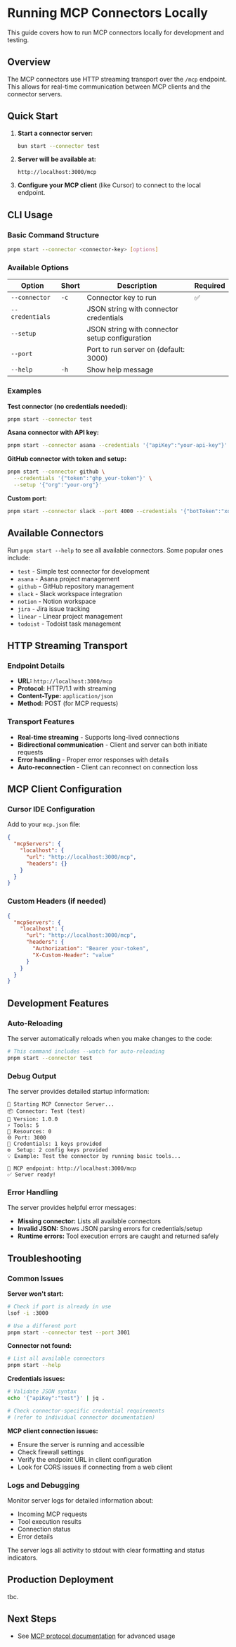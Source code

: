 # Running MCP Connectors Locally

This guide covers how to run MCP connectors locally for development and testing.

## Overview

The MCP connectors use HTTP streaming transport over the `/mcp` endpoint. This allows for real-time communication between MCP clients and the connector servers.

## Quick Start

1. **Start a connector server:**

   ```bash
   bun start --connector test
   ```

2. **Server will be available at:**

   ```
   http://localhost:3000/mcp
   ```

3. **Configure your MCP client** (like Cursor) to connect to the local endpoint.

## CLI Usage

### Basic Command Structure

```bash
pnpm start --connector <connector-key> [options]
```

### Available Options

| Option          | Short | Description                                    | Required |
| --------------- | ----- | ---------------------------------------------- | -------- |
| `--connector`   | `-c`  | Connector key to run                           | ✅       |
| `--credentials` |       | JSON string with connector credentials         |          |
| `--setup`       |       | JSON string with connector setup configuration |          |
| `--port`        |       | Port to run server on (default: 3000)          |          |
| `--help`        | `-h`  | Show help message                              |          |

### Examples

**Test connector (no credentials needed):**

```bash
pnpm start --connector test
```

**Asana connector with API key:**

```bash
pnpm start --connector asana --credentials '{"apiKey":"your-api-key"}'
```

**GitHub connector with token and setup:**

```bash
pnpm start --connector github \
  --credentials '{"token":"ghp_your-token"}' \
  --setup '{"org":"your-org"}'
```

**Custom port:**

```bash
pnpm start --connector slack --port 4000 --credentials '{"botToken":"xoxb-your-token"}'
```

## Available Connectors

Run `pnpm start --help` to see all available connectors. Some popular ones include:

- `test` - Simple test connector for development
- `asana` - Asana project management
- `github` - GitHub repository management
- `slack` - Slack workspace integration
- `notion` - Notion workspace
- `jira` - Jira issue tracking
- `linear` - Linear project management
- `todoist` - Todoist task management

## HTTP Streaming Transport

### Endpoint Details

- **URL:** `http://localhost:3000/mcp`
- **Protocol:** HTTP/1.1 with streaming
- **Content-Type:** `application/json`
- **Method:** POST (for MCP requests)

### Transport Features

- **Real-time streaming** - Supports long-lived connections
- **Bidirectional communication** - Client and server can both initiate requests
- **Error handling** - Proper error responses with details
- **Auto-reconnection** - Client can reconnect on connection loss

## MCP Client Configuration

### Cursor IDE Configuration

Add to your `mcp.json` file:

```json
{
  "mcpServers": {
    "localhost": {
      "url": "http://localhost:3000/mcp",
      "headers": {}
    }
  }
}
```

### Custom Headers (if needed)

```json
{
  "mcpServers": {
    "localhost": {
      "url": "http://localhost:3000/mcp",
      "headers": {
        "Authorization": "Bearer your-token",
        "X-Custom-Header": "value"
      }
    }
  }
}
```

## Development Features

### Auto-Reloading

The server automatically reloads when you make changes to the code:

```bash
# This command includes --watch for auto-reloading
pnpm start --connector test
```

### Debug Output

The server provides detailed startup information:

```
🚀 Starting MCP Connector Server...
📦 Connector: Test (test)
🔧 Version: 1.0.0
⚡ Tools: 5
📄 Resources: 0
🌐 Port: 3000
🔐 Credentials: 1 keys provided
⚙️  Setup: 2 config keys provided
💡 Example: Test the connector by running basic tools...

🔗 MCP endpoint: http://localhost:3000/mcp
✅ Server ready!
```

### Error Handling

The server provides helpful error messages:

- **Missing connector:** Lists all available connectors
- **Invalid JSON:** Shows JSON parsing errors for credentials/setup
- **Runtime errors:** Tool execution errors are caught and returned safely

## Troubleshooting

### Common Issues

**Server won't start:**

```bash
# Check if port is already in use
lsof -i :3000

# Use a different port
pnpm start --connector test --port 3001
```

**Connector not found:**

```bash
# List all available connectors
pnpm start --help
```

**Credentials issues:**

```bash
# Validate JSON syntax
echo '{"apiKey":"test"}' | jq .

# Check connector-specific credential requirements
# (refer to individual connector documentation)
```

**MCP client connection issues:**

- Ensure the server is running and accessible
- Check firewall settings
- Verify the endpoint URL in client configuration
- Look for CORS issues if connecting from a web client

### Logs and Debugging

Monitor server logs for detailed information about:

- Incoming MCP requests
- Tool execution results
- Connection status
- Error details

The server logs all activity to stdout with clear formatting and status indicators.

## Production Deployment

tbc.

## Next Steps

- See [MCP protocol documentation](https://spec.modelcontextprotocol.io/) for advanced usage
